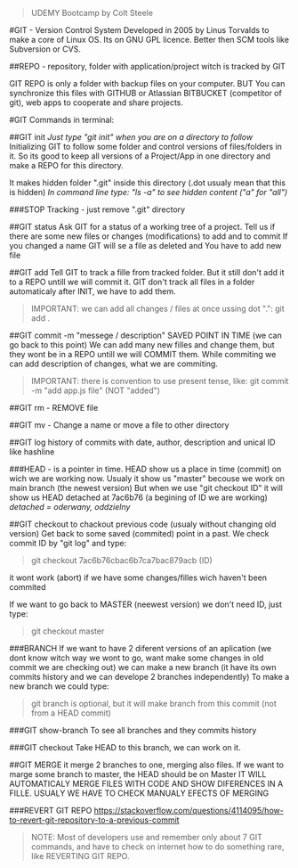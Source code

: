 >UDEMY Bootcamp by Colt Steele

#GIT - Version Control System
Developed in 2005 by Linus Torvalds to make a core of Linux OS. Its on GNU GPL licence.
Better then SCM tools like Subversion or CVS.

##REPO - repository, folder with application/project witch is tracked by GIT

GIT REPO is only a folder with backup files on your computer.
BUT You can synchronize this files with GITHUB or Atlassian BITBUCKET (competitor of git), web apps to cooperate and share projects.

#GIT Commands in terminal:

##GIT init
*Just type "git init" when you are on a directory to follow*
Initializing GIT to follow some folder and control versions of files/folders in it.
So its good to keep all versions of a Project/App in one directory and make a REPO for this directory.

It makes hidden folder ".git" inside this directory (.dot usualy mean that this is hidden)
*In command line type: "ls -a" to see hidden content ("a" for "all")*

###STOP Tracking - just remove ".git" directory


##GIT status
Ask GIT for a status of a working tree of a project.
Tell us if there are some new files or changes (modifications) to add and to commit
If you changed a name GIT will se a file as deleted and You have to add new file

##GIT add
Tell GIT to track a fille from tracked folder.
But it still don't add it to a REPO untill we will commit it.
GIT don't track all files in a folder automaticaly after INIT, we have to add them.

> IMPORTANT: we can add all changes / files at once ussing dot ".":
> git add .

##GIT commit -m "messege / description"
SAVED POINT IN TIME (we can go back to this point)
We can add many new filles and change them, but they wont be in a REPO untill we will COMMIT them.
While commiting we can add description of changes, what we are commiting.

> IMPORTANT: there is convention to use present tense, like:
> git commit -m "add app.js file" (NOT "added")

##GIT rm - REMOVE file

##GIT mv - Change a name or move a file to other directory


##GIT log
history of commits with date, author, description and unical ID like hashline


###HEAD - is a pointer in time.
HEAD show us a place in time (commit) on wich we are working now.
Usualy it show us "master" becouse we work on main branch (the newest version)
But when we use "git checkout ID" it will show us HEAD detached at 7ac6b76 (a begining of ID we are working)
*detached = oderwany, oddzielny*


##GIT checkout
to chackout previous code (usualy without changing old version)
Get back to some saved (commited) point in a past. We check commit ID by "git log" and type:
> git checkout 7ac6b76cbac6b7ca7bac879acb (ID)

it wont work (abort) if we have some changes/filles wich haven't been commited

If we want to go back to MASTER (neewest version) we don't need ID, just type:
> git checkout master

###BRANCH
If we want to have 2 diferent versions of an aplication (we dont know witch way we wont to go, want make some changes in old commit we are checking out) we can make a new branch (it have its own commits history and we can develope 2 branches independently)
To make a new branch we could type:
> git branch <branch name> <commit id>
> <commit id> is optional, but it will make branch from this commit (not from a HEAD commit)

###GIT show-branch
To see all branches and they commits history

###GIT checkout <branch-name>
	Take HEAD to this branch, we can work on it.

##GIT MERGE <branch-name>
it merge 2 branches to one, merging also files.
If we want to marge some branch to master, the HEAD should be on Master
IT WILL AUTOMATICALY MERGE FILES WITH CODE AND SHOW DIFERENCES IN A FILLE.
USUALY WE HAVE TO CHECK MANUALY EFECTS OF MERGING


###REVERT GIT REPO
https://stackoverflow.com/questions/4114095/how-to-revert-git-repository-to-a-previous-commit

> NOTE:
> Most of developers use and remember only about 7 GIT commands,
> and have to check on internet how to do something rare, like REVERTING GIT REPO.



